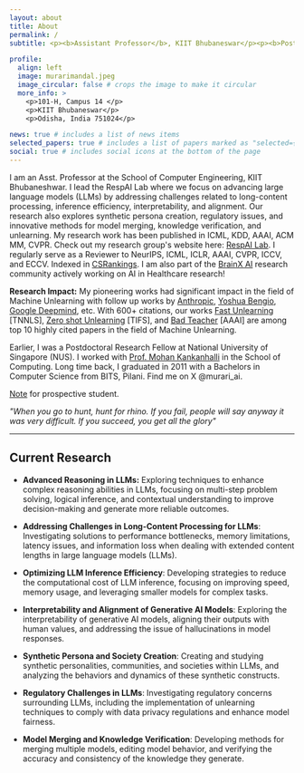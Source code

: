 ```yaml
---
layout: about
title: About
permalink: /
subtitle: <p><b>Assistant Professor</b>, KIIT Bhubaneswar</p><p><b>Post-Doc</b>, National University of Singapore (NUS)</p>

profile:
  align: left
  image: murarimandal.jpeg
  image_circular: false # crops the image to make it circular
  more_info: >
    <p>101-H, Campus 14 </p>
    <p>KIIT Bhubaneswar</p>
    <p>Odisha, India 751024</p>

news: true # includes a list of news items
selected_papers: true # includes a list of papers marked as "selected={true}"
social: true # includes social icons at the bottom of the page
---
```


I am an Asst. Professor at the School of Computer Engineering, KIIT Bhubaneshwar. I lead the RespAI Lab where we focus on advancing large language models (LLMs) by addressing challenges related to long-content processing, inference efficiency, interpretability, and alignment. Our research also explores synthetic persona creation, regulatory issues, and innovative methods for model merging, knowledge verification, and unlearning. My research work has been published in ICML, KDD, AAAI, ACM MM, CVPR. Check out my research group's website here: <a href="https://respailab.github.io" target="_blank">RespAI Lab</a>. I regularly serve as a Reviewer to NeurIPS, ICML, ICLR, AAAI, CVPR, ICCV, and ECCV. Indexed in <a href="https://csrankings.org/#/index?all&in" target="_blank">CSRankings</a>. I am also part of the <a href="https://www.brainxai.com/brainx-consultants" target="_blank">BrainX AI</a> research community actively working on AI in Healthcare research!

<b>Research Impact:</b> My pioneering works had significant impact in the field of Machine Unlearning with follow up works by <a href="https://arxiv.org/html/2410.08827v1" target="_blank">Anthropic</a>, <a href="https://arxiv.org/abs/2311.15268" target="_blank">Yoshua Bengio</a>, <a href="https://proceedings.neurips.cc/paper_files/paper/2023/hash/062d711fb777322e2152435459e6e9d9-Abstract-Conference.html" target="_blank">Google Deepmind</a>, etc. With 600+ citations, our works <a href="https://arxiv.org/pdf/2111.08947" target="_blank">Fast Unlearning</a> [TNNLS], <a href="https://arxiv.org/pdf/2201.05629" target="_blank">Zero shot Unlearning</a> [TIFS], and <a href="https://ojs.aaai.org/index.php/AAAI/article/download/25879/25651" target="_blank">Bad Teacher</a> [AAAI] are among top 10 highly cited papers in the field of Machine Unlearning. 

Earlier, I was a Postdoctoral Research Fellow at National University of Singapore (NUS). I worked with <a href="https://www.comp.nus.edu.sg/~mohan/" target="_blank">Prof. Mohan Kankanhalli</a> in the School of Computing. Long time back, I graduated in 2011 with a Bachelors in Computer Science from BITS, Pilani. Find me on X @murari_ai.

<a href="https://drive.google.com/file/d/1PUTaXFezfWkEpf0mall2CN6iDQuY_zqT/view?usp=drive_link" target="_blank">Note</a> for prospective student.

<p><em>"When you go to hunt, hunt for rhino. If you fail, people will say anyway it was very difficult. If you succeed, you get all the glory"</em></p>

<hr />

## <b>Current Research</b>
- <b>Advanced Reasoning in LLMs:</b> Exploring techniques to enhance complex reasoning abilities in LLMs, focusing on multi-step problem solving, logical inference, and contextual understanding to improve decision-making and generate more reliable outcomes.
  
- <b>Addressing Challenges in Long-Content Processing for LLMs</b>: Investigating solutions to performance bottlenecks, memory limitations, latency issues, and information loss when dealing with extended content lengths in large language models (LLMs).
  
- <b>Optimizing LLM Inference Efficiency</b>: Developing strategies to reduce the computational cost of LLM inference, focusing on improving speed, memory usage, and leveraging smaller models for complex tasks.

- <b>Interpretability and Alignment of Generative AI Models</b>: Exploring the interpretability of generative AI models, aligning their outputs with human values, and addressing the issue of hallucinations in model responses.

- <b>Synthetic Persona and Society Creation</b>: Creating and studying synthetic personalities, communities, and societies within LLMs, and analyzing the behaviors and dynamics of these synthetic constructs.

- <b>Regulatory Challenges in LLMs</b>: Investigating regulatory concerns surrounding LLMs, including the implementation of unlearning techniques to comply with data privacy regulations and enhance model fairness.

- <b>Model Merging and Knowledge Verification</b>: Developing methods for merging multiple models, editing model behavior, and verifying the accuracy and consistency of the knowledge they generate.
